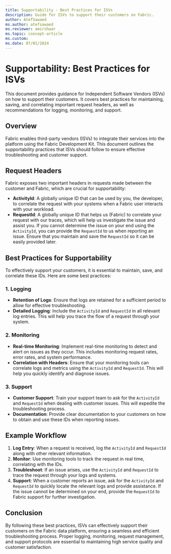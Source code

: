 ```yaml
---
title: Supportability - Best Practices for ISVs
description: Guide for ISVs to support their customers on Fabric.
author: AtefSawaed
ms.author: atefsawaed
ms.reviewer: amirshwar
ms.topic: concept-article
ms.custom:
ms.date: 07/01/2024
---
```


# Supportability: Best Practices for ISVs

This document provides guidance for Independent Software Vendors (ISVs) on how to support their customers. It covers best practices for maintaining, saving, and correlating important request headers, as well as recommendations for logging, monitoring, and support.

## Overview

Fabric enables third-party vendors (ISVs) to integrate their services into the platform using the Fabric Development Kit. This document outlines the supportability practices that ISVs should follow to ensure effective troubleshooting and customer support.

## Request Headers

Fabric exposes two important headers in requests made between the customer and Fabric, which are crucial for supportability:

- **ActivityId**: A globally unique ID that can be used by you, the developer, to correlate the request with your systems when a Fabric user interacts with your workload.
- **RequestId**: A globally unique ID that helps us (Fabric) to correlate your request with our traces, which will help us investigate the issue and assist you. If you cannot determine the issue on your end using the `ActivityId`, you can provide the `RequestId` to us when reporting an issue. Ensure that you maintain and save the `RequestId` so it can be easily provided later.

## Best Practices for Supportability

To effectively support your customers, it is essential to maintain, save, and correlate these IDs. Here are some best practices:

### 1. Logging

- **Retention of Logs**: Ensure that logs are retained for a sufficient period to allow for effective troubleshooting.
- **Detailed Logging**: Include the `ActivityId` and `RequestId` in all relevant log entries. This will help you trace the flow of a request through your system.

### 2. Monitoring

- **Real-time Monitoring**: Implement real-time monitoring to detect and alert on issues as they occur. This includes monitoring request rates, error rates, and system performance.
- **Correlation with Headers**: Ensure that your monitoring tools can correlate logs and metrics using the `ActivityId` and `RequestId`. This will help you quickly identify and diagnose issues.

### 3. Support

- **Customer Support**: Train your support team to ask for the `ActivityId` and `RequestId` when dealing with customer issues. This will expedite the troubleshooting process.
- **Documentation**: Provide clear documentation to your customers on how to obtain and use these IDs when reporting issues.

## Example Workflow

1. **Log Entry**: When a request is received, log the `ActivityId` and `RequestId` along with other relevant information.
2. **Monitor**: Use monitoring tools to track the request in real time, correlating with the IDs.
3. **Troubleshoot**: If an issue arises, use the `ActivityId` and `RequestId` to trace the request through your logs and systems.
4. **Support**: When a customer reports an issue, ask for the `ActivityId` and `RequestId` to quickly locate the relevant logs and provide assistance. If the issue cannot be determined on your end, provide the `RequestId` to Fabric support for further investigation.

## Conclusion

By following these best practices, ISVs can effectively support their customers on the Fabric data platform, ensuring a seamless and efficient troubleshooting process. Proper logging, monitoring, request management, and support protocols are essential to maintaining high service quality and customer satisfaction.